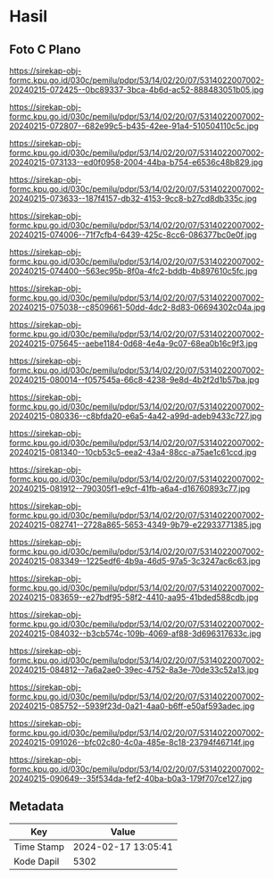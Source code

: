 # Hasil

## Foto C Plano

https://sirekap-obj-formc.kpu.go.id/030c/pemilu/pdpr/53/14/02/20/07/5314022007002-20240215-072425--0bc89337-3bca-4b6d-ac52-888483051b05.jpg

https://sirekap-obj-formc.kpu.go.id/030c/pemilu/pdpr/53/14/02/20/07/5314022007002-20240215-072807--682e99c5-b435-42ee-91a4-510504110c5c.jpg

https://sirekap-obj-formc.kpu.go.id/030c/pemilu/pdpr/53/14/02/20/07/5314022007002-20240215-073133--ed0f0958-2004-44ba-b754-e6536c48b829.jpg

https://sirekap-obj-formc.kpu.go.id/030c/pemilu/pdpr/53/14/02/20/07/5314022007002-20240215-073633--187f4157-db32-4153-9cc8-b27cd8db335c.jpg

https://sirekap-obj-formc.kpu.go.id/030c/pemilu/pdpr/53/14/02/20/07/5314022007002-20240215-074006--71f7cfb4-6439-425c-8cc6-086377bc0e0f.jpg

https://sirekap-obj-formc.kpu.go.id/030c/pemilu/pdpr/53/14/02/20/07/5314022007002-20240215-074400--563ec95b-8f0a-4fc2-bddb-4b897610c5fc.jpg

https://sirekap-obj-formc.kpu.go.id/030c/pemilu/pdpr/53/14/02/20/07/5314022007002-20240215-075038--c8509661-50dd-4dc2-8d83-06694302c04a.jpg

https://sirekap-obj-formc.kpu.go.id/030c/pemilu/pdpr/53/14/02/20/07/5314022007002-20240215-075645--aebe1184-0d68-4e4a-9c07-68ea0b16c9f3.jpg

https://sirekap-obj-formc.kpu.go.id/030c/pemilu/pdpr/53/14/02/20/07/5314022007002-20240215-080014--f057545a-66c8-4238-9e8d-4b2f2d1b57ba.jpg

https://sirekap-obj-formc.kpu.go.id/030c/pemilu/pdpr/53/14/02/20/07/5314022007002-20240215-080336--c8bfda20-e6a5-4a42-a99d-adeb9433c727.jpg

https://sirekap-obj-formc.kpu.go.id/030c/pemilu/pdpr/53/14/02/20/07/5314022007002-20240215-081340--10cb53c5-eea2-43a4-88cc-a75ae1c61ccd.jpg

https://sirekap-obj-formc.kpu.go.id/030c/pemilu/pdpr/53/14/02/20/07/5314022007002-20240215-081912--790305f1-e9cf-41fb-a6a4-d16760893c77.jpg

https://sirekap-obj-formc.kpu.go.id/030c/pemilu/pdpr/53/14/02/20/07/5314022007002-20240215-082741--2728a865-5653-4349-9b79-e22933771385.jpg

https://sirekap-obj-formc.kpu.go.id/030c/pemilu/pdpr/53/14/02/20/07/5314022007002-20240215-083349--1225edf6-4b9a-46d5-97a5-3c3247ac6c63.jpg

https://sirekap-obj-formc.kpu.go.id/030c/pemilu/pdpr/53/14/02/20/07/5314022007002-20240215-083659--e27bdf95-58f2-4410-aa95-41bded588cdb.jpg

https://sirekap-obj-formc.kpu.go.id/030c/pemilu/pdpr/53/14/02/20/07/5314022007002-20240215-084032--b3cb574c-109b-4069-af88-3d696317633c.jpg

https://sirekap-obj-formc.kpu.go.id/030c/pemilu/pdpr/53/14/02/20/07/5314022007002-20240215-084812--7a6a2ae0-39ec-4752-8a3e-70de33c52a13.jpg

https://sirekap-obj-formc.kpu.go.id/030c/pemilu/pdpr/53/14/02/20/07/5314022007002-20240215-085752--5939f23d-0a21-4aa0-b6ff-e50af593adec.jpg

https://sirekap-obj-formc.kpu.go.id/030c/pemilu/pdpr/53/14/02/20/07/5314022007002-20240215-091026--bfc02c80-4c0a-485e-8c18-23794f46714f.jpg

https://sirekap-obj-formc.kpu.go.id/030c/pemilu/pdpr/53/14/02/20/07/5314022007002-20240215-090649--35f534da-fef2-40ba-b0a3-179f707ce127.jpg


## Metadata

| Key        | Value               |
| ---------- | ------------------- |
| Time Stamp | 2024-02-17 13:05:41 |
| Kode Dapil | 5302                |



